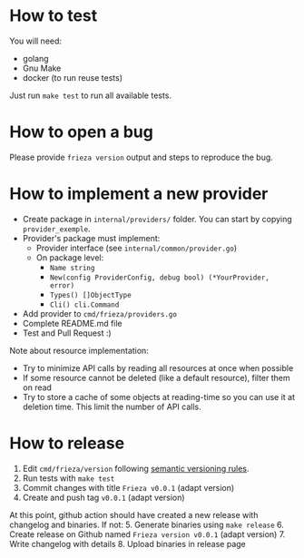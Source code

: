 # How to test

You will need:
- golang
- Gnu Make
- docker (to run reuse tests)

Just run `make test` to run all available tests.

# How to open a bug

Please provide `frieza version` output and steps to reproduce the bug.

# How to implement a new provider

- Create package in `internal/providers/` folder. You can start by copying `provider_exemple`.
- Provider's package must implement:
  - Provider interface (see `internal/common/provider.go`)
  - On package level:
    - `Name string`
    - `New(config ProviderConfig, debug bool) (*YourProvider, error)`
    - `Types() []ObjectType`
    - `Cli() cli.Command`
- Add provider to `cmd/frieza/providers.go`
- Complete README.md file
- Test and Pull Request :)

Note about resource implementation:
- Try to minimize API calls by reading all resources at once when possible
- If some resource cannot be deleted (like a default resource), filter them on read
- Try to store a cache of some objects at reading-time so you can use it at deletion time. This limit the number of API calls.

# How to release

1. Edit `cmd/frieza/version` following [semantic versioning rules](https://semver.org/).
2. Run tests with `make test`
3. Commit changes with title `Frieza v0.0.1` (adapt version)
4. Create and push tag `v0.0.1` (adapt version)

At this point, github action should have created a new release with changelog and binaries. If not:
5. Generate binaries using `make release`
6. Create release on Github named `Frieza version v0.0.1` (adapt version)
7. Write changelog with details
8. Upload binaries in release page
